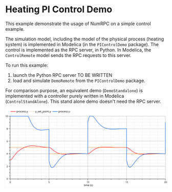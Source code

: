 # Heating PI Control Demo

This example demonstrate the usage of NumRPC on a simple control example.

The simulation model, including the model of the physical process (heating system) is implemented in Modelica (in the `PIControlDemo` package).
The control is implemented as the RPC server, in Python.
In Modelica, the `ControlRemote` model sends the RPC requests
to this server.

To run this example:

1. launch the Python RPC server TO BE WRITTEN
2. load and simulate `DemoRemote` from the `PIControlDemo` package.

For comparison purpose, an equivalent demo (`DemoStandalone`) is implemented with a controller purely written in Modelica (`ControlStandAlone`). This stand alone demo doesn't need the RPC server.

![Trajectory of heating control over 20 seconds](control_plot.svg)
